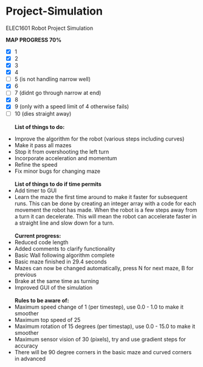 # Project-Simulation
ELEC1601 Robot Project Simulation

**MAP PROGRESS 70%**
- [x] 1
- [x] 2
- [x] 3
- [x] 4
- [ ] 5 (is not handling narrow well) 
- [x] 6
- [ ] 7 (didnt go through narrow at end) 
- [x] 8
- [x] 9 (only with a speed limit of 4 otherwise fails)
- [ ] 10 (dies straight away)
\
\
**List of things to do:**
* Improve the algorithm for the robot (various steps including curves)
* Make it pass all mazes
* Stop it from overshooting the left turn
* Incorporate acceleration and momentum
* Refine the speed
* Fix minor bugs for changing maze
\
\
**List of things to do if time permits**
* Add timer to GUI
* Learn the maze the first time around to make it faster for subsequent runs. 
This can be done by creating an integer array with a code for each movement the
robot has made. When the robot is a few steps away from a turn it can decelerate.
This will mean the robot can accelerate faster in a straight line and slow down for a turn.
\
\
**Current progress:**
* Reduced code length
* Added comments to clarify functionality
* Basic Wall following algorithm complete
* Basic maze finished in 29.4 seconds
* Mazes can now be changed automatically, press N for next maze, B for previous
* Brake at the same time as turning
* Improved GUI of the simulation
\
\
**Rules to be aware of:**
* Maximum speed change of 1 (per timestep), 
    use 0.0 - 1.0 to make it smoother
* Maximum top speed of 25
* Maximum rotation of 15 degrees (per timestap), 
    use 0.0 - 15.0 to make it smoother
* Maximum sensor vision of 30 (pixels), 
    try and use gradient steps for accuracy
* There will be 90 degree corners in the basic maze and curved corners in advanced
